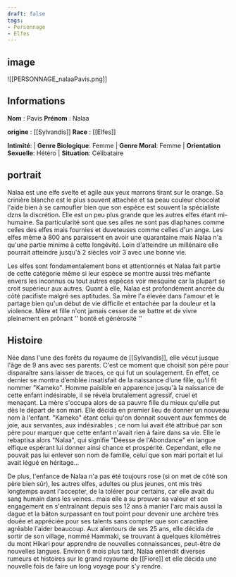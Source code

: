 ```yaml
---
draft: false
tags:
- Personnage
- Elfes
---
```


## image
![[PERSONNAGE_nalaaPavis.png]]

## Informations
**Nom** : Pavis 
**Prénom** : Nalaa 

**origine** : [[Sylvandis]]
**Race** : [[Elfes]]

**Intimité**: 
| **Genre Biologique**: Femme
| **Genre Moral**: Femme 
| **Orientation Sexuelle**: Hétéro
| **Situation**: Célibataire

## portrait
Nalaa est une elfe svelte et agile aux yeux marrons tirant sur le orange. Sa crinière blanche est le plus souvent attachée et sa peau couleur chocolat l'aide bien à se camoufler bien que son espèce est souvent la spécialiste dzns la discrétion. Elle est un peu plus grande que les autres elfes étant mi-humaine. Sa particularité sont que ses ailes ne sont pas diaphanes comme celles des elfes mais fournies et duveteuses comme celles d'un ange. Les elfes même à 800 ans paraissent en avoir une quarantaine mais Nalaa n'a qu'une partie minime à cette longévité. Loin d'atteindre un millénaire elle pourrait atteindre jusqu'à 2 siècles voir 3 avec une bonne vie.

Les elfes sont fondamentalement bons et attentionnés et Nalaa fait partie de cette catégorie même si leur espèce se montre aussi très méfiante envers les inconnus ou tout autres espèces voir mesquine car la plupart se croit supérieur aux autres. Quant à elle, Nalaa est profondément ancrée du côté pacifiste malgré ses aptitudes. Sa mère l'a élevée dans l'amour et le partage bien qu'un début de vie difficile et entachée par la douleur et la violence. Mère et fille n'ont jamais cesser de se battre et de vivre pleinement en prônant '' bonté et générosité ''

## Histoire
Née dans l'une des forêts du royaume de [[Sylvandis]], elle vécut jusque l'âge de 9 ans avec ses parents. C'est ce moment que choisit son père pour disparaître sans laisser de traces, ce qui fut un soulagement. En effet, ce dernier se montra d’emblée insatisfait de la naissance d’une fille, qu'il fit nommer "Kameko". Homme paisible en apparence jusqu'à la naissance de cette enfant indésirable, il se révéla brutalement agressif, cruel et menaçant. La mère s'occupa alors de sa pauvre fille du mieux qu'elle put dès le départ de son mari. Elle décida en premier lieu de donner un nouveau nom à l'enfant. "Kameko" étant celui qu'on donnait souvent aux femmes de joie, aux servantes, aux indésirables ; ce nom lui avait été attribué par son père pour marquer que cette enfant n'avait rien à faire dans sa vie. Elle le rebaptisa alors "Nalaa", qui signifie "Déesse de l'Abondance" en langue elfique espérant lui donner ainsi chance et prospérité. Cependant, elle ne pouvait pas lui enlever son nom de famille, celui que son mari portait et lui avait légué en héritage…  

De plus, l'enfance de Nalaa n'a pas été toujours rose (si on met de côté son père bien sûr), les autres elfes, adultes ou plus jeunes, ont mis très longtemps avant l'accepter, de la tolérer pour certains, car elle avait du sang humain dans les veines.. mais elle a su prouver sa valeur et son engagement en s'entraînant depuis ses 12 ans à manier l'arc mais aussi la dague et la bâton surpassant en tout point pour devenir une archère très douée et appréciée pour ses talents sans compter que son caractère agréable l'aider beaucoup. Aux alentours de ses 25 ans, elle décida de sortir de son village, nommé Hammaki, se trouvant à quelques kilomètres du mont Hikari pour apprendre de nouvelles connaissances, peut-être de nouvelles langues. Environ 6 mois plus tard, Nalaa entendit diverses rumeurs et histoires sur le grand royaume de [[Fiore]] et elle décida une nouvelle fois de faire un long voyage pour s'y rendre.